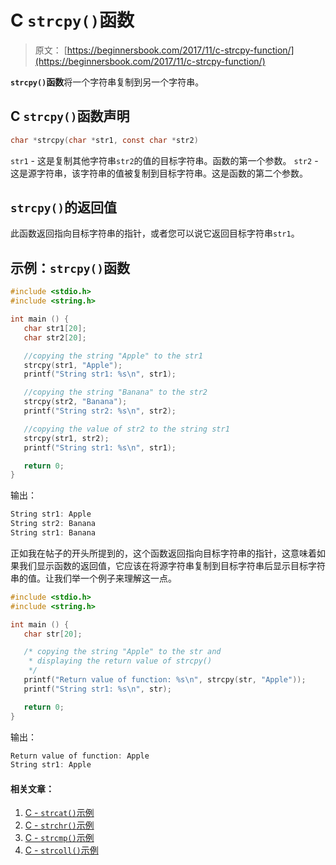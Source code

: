 # C `strcpy()`函数

> 原文： [https://beginnersbook.com/2017/11/c-strcpy-function/](https://beginnersbook.com/2017/11/c-strcpy-function/)

**`strcpy()`函数**将一个字符串复制到另一个字符串。

## C `strcpy()`函数声明

```c
char *strcpy(char *str1, const char *str2)
```

`str1` - 这是复制其他字符串`str2`的值的目标字符串。函数的第一个参数。
`str2` - 这是源字符串，该字符串的值被复制到目标字符串。这是函数的第二个参数。

## `strcpy()`的返回值

此函数返回指向目标字符串的指针，或者您可以说它返回目标字符串`str1`。

## 示例：`strcpy()`函数

```c
#include <stdio.h>
#include <string.h>

int main () {
   char str1[20];
   char str2[20];

   //copying the string "Apple" to the str1
   strcpy(str1, "Apple");
   printf("String str1: %s\n", str1);

   //copying the string "Banana" to the str2
   strcpy(str2, "Banana");
   printf("String str2: %s\n", str2);

   //copying the value of str2 to the string str1
   strcpy(str1, str2); 
   printf("String str1: %s\n", str1);

   return 0;
}
```

输出：

```c
String str1: Apple
String str2: Banana
String str1: Banana
```

正如我在帖子的开头所提到的，这个函数返回指向目标字符串的指针，这意味着如果我们显示函数的返回值，它应该在将源字符串复制到目标字符串后显示目标字符串的值。让我们举一个例子来理解这一点。

```c
#include <stdio.h>
#include <string.h>

int main () {
   char str[20];

   /* copying the string "Apple" to the str and
    * displaying the return value of strcpy()
    */
   printf("Return value of function: %s\n", strcpy(str, "Apple"));
   printf("String str1: %s\n", str);

   return 0;
}
```

输出：

```c
Return value of function: Apple
String str1: Apple
```

#### 相关文章：

1.  [C - `strcat()`示例](https://beginnersbook.com/2017/11/c-strcat-function-with-example/)
2.  [C - `strchr()`示例](https://beginnersbook.com/2017/11/c-strchr-function/)
3.  [C - `strcmp()`示例](https://beginnersbook.com/2017/11/c-strcmp-function/)
4.  [C - `strcoll()`示例](https://beginnersbook.com/2017/11/c-strcoll-function/)